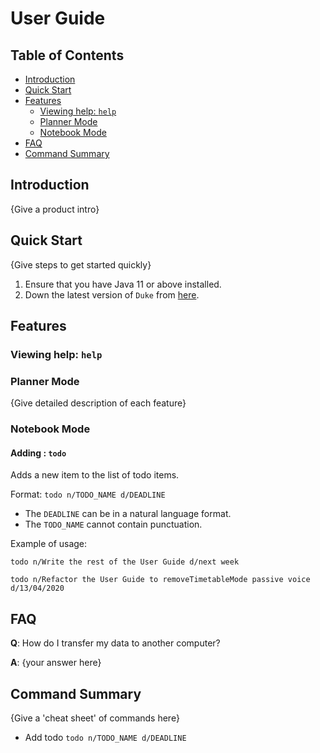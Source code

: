 # User Guide

## Table of Contents
* [Introduction](#introduction)
* [Quick Start](#quick-start)
* [Features](#features) <br>
    * [Viewing help: `help`](#viewing-help-help)
    * [Planner Mode](#planner-mode)
    * [Notebook Mode](#notebook-mode)
* [FAQ](#faq)
* [Command Summary](#command-summary)
## Introduction

{Give a product intro}

## Quick Start

{Give steps to get started quickly}

1. Ensure that you have Java 11 or above installed.
1. Down the latest version of `Duke` from [here](http://link.to/duke).

## Features 

### Viewing help: `help`

### Planner Mode
{Give detailed description of each feature}

### Notebook Mode

#### Adding : `todo`
Adds a new item to the list of todo items.

Format: `todo n/TODO_NAME d/DEADLINE`

* The `DEADLINE` can be in a natural language format.
* The `TODO_NAME` cannot contain punctuation.  

Example of usage: 

`todo n/Write the rest of the User Guide d/next week`

`todo n/Refactor the User Guide to removeTimetableMode passive voice d/13/04/2020`

## FAQ

**Q**: How do I transfer my data to another computer? 

**A**: {your answer here}

## Command Summary

{Give a 'cheat sheet' of commands here}

* Add todo `todo n/TODO_NAME d/DEADLINE`
